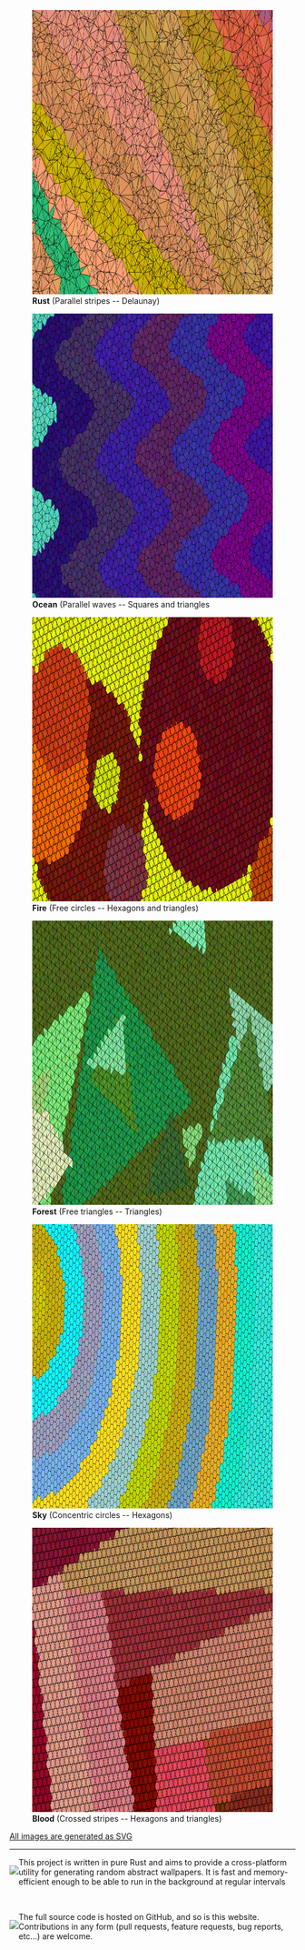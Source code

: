<link rel="shortcut icon" type="image/png" href="profile.ico?">

<div class="css-slideshow">
    <figure>
        <img src="samples/image-1.svg" width="950" height="500" class="alignnone size-full wp-image-172" />
        <figcaption><strong>Rust</strong> (Parallel stripes -- Delaunay)</figcaption>
    </figure>
    <figure>
        <img src="samples/image-2.svg" width="950" height="500" class="alignnone size-full wp-image-179" />
        <figcaption><strong>Ocean</strong> (Parallel waves -- Squares and triangles</figcaption>
    </figure>
    <figure>
        <img src="samples/image-3.svg" width="950" height="500" class="alignnone size-large wp-image-178" />
        <figcaption><strong>Fire</strong> (Free circles -- Hexagons and triangles)</figcaption>
    </figure>
    <figure>
        <img src="samples/image-4.svg" width="950" height="500" class="alignnone size-full wp-image-177" />
        <figcaption><strong>Forest</strong> (Free triangles -- Triangles)</figcaption>
    </figure>
    <figure>
        <img src="samples/image-5.svg" width="950" height="500" class="alignnone size-large wp-image-176" />
        <figcaption><strong>Sky</strong> (Concentric circles -- Hexagons)</figcaption>
    </figure>
    <figure>
        <img src="samples/image-6.svg" width="950" height="500" class="alignnone size-large wp-image-175" />
        <figcaption><strong>Blood</strong> (Crossed stripes -- Hexagons and triangles)</figcaption>
    </figure>
  </div>
<p class="css-slideshow-attr"><a href="http://www.w3.org/html/logo/" target="_top">All images are generated as SVG</a></p>

---

<div>
    <p style="float: left;"><a href="https://www.rust-lang.org"><img src="https://www.rust-lang.org/logos/rust-logo-64x64.png"></a></p>
    <p>This project is written in pure Rust and aims to provide a cross-platform utility for generating random abstract wallpapers. It is fast and memory-efficient enough to be able to run in the background at regular intervals</p>
</div>
<br>
<div>
    <p style="float: left;"><a href="https://www.github.com/Vanille-N/wallrnd"><img src="https://github.githubassets.com/images/modules/logos_page/Octocat.png" width="64"></a></p>
    <p>The full source code is hosted on GitHub, and so is this website. Contributions in any form (pull requests, feature requests, bug reports, etc...) are welcome.</p>
</div>
